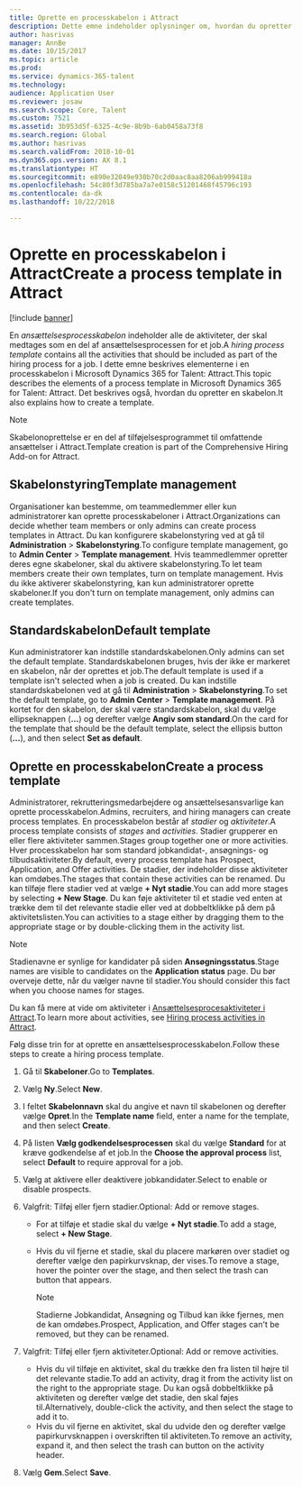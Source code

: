 ```yaml
---
title: Oprette en processkabelon i Attract
description: Dette emne indeholder oplysninger om, hvordan du opretter en processkabelon i Attract.
author: hasrivas
manager: AnnBe
ms.date: 10/15/2017
ms.topic: article
ms.prod: 
ms.service: dynamics-365-talent
ms.technology: 
audience: Application User
ms.reviewer: josaw
ms.search.scope: Core, Talent
ms.custom: 7521
ms.assetid: 3b953d5f-6325-4c9e-8b9b-6ab0458a73f8
ms.search.region: Global
ms.author: hasrivas
ms.search.validFrom: 2018-10-01
ms.dyn365.ops.version: AX 8.1
ms.translationtype: HT
ms.sourcegitcommit: e890e32049e930b70c2d0aac8aa8206ab999418a
ms.openlocfilehash: 54c80f3d785ba7a7e0158c51201468f45796c193
ms.contentlocale: da-dk
ms.lasthandoff: 10/22/2018

---
```


# <a name="create-a-process-template-in-attract"></a><span data-ttu-id="a0410-103">Oprette en processkabelon i Attract</span><span class="sxs-lookup"><span data-stu-id="a0410-103">Create a process template in Attract</span></span>

[!include [banner](includes/banner.md)]

<span data-ttu-id="a0410-104">En *ansættelsesprocesskabelon* indeholder alle de aktiviteter, der skal medtages som en del af ansættelsesprocessen for et job.</span><span class="sxs-lookup"><span data-stu-id="a0410-104">A *hiring process template* contains all the activities that should be included as part of the hiring process for a job.</span></span> <span data-ttu-id="a0410-105">I dette emne beskrives elementerne i en processkabelon i Microsoft Dynamics 365 for Talent: Attract.</span><span class="sxs-lookup"><span data-stu-id="a0410-105">This topic describes the elements of a process template in Microsoft Dynamics 365 for Talent: Attract.</span></span> <span data-ttu-id="a0410-106">Det beskrives også, hvordan du opretter en skabelon.</span><span class="sxs-lookup"><span data-stu-id="a0410-106">It also explains how to create a template.</span></span>

> [!NOTE]
> <span data-ttu-id="a0410-107">Skabelonoprettelse er en del af tilføjelsesprogrammet til omfattende ansættelser i Attract.</span><span class="sxs-lookup"><span data-stu-id="a0410-107">Template creation is part of the Comprehensive Hiring Add-on for Attract.</span></span>

## <a name="template-management"></a><span data-ttu-id="a0410-108">Skabelonstyring</span><span class="sxs-lookup"><span data-stu-id="a0410-108">Template management</span></span>

<span data-ttu-id="a0410-109">Organisationer kan bestemme, om teammedlemmer eller kun administratorer kan oprette processkabeloner i Attract.</span><span class="sxs-lookup"><span data-stu-id="a0410-109">Organizations can decide whether team members or only admins can create process templates in Attract.</span></span> <span data-ttu-id="a0410-110">Du kan konfigurere skabelonstyring ved at gå til **Administration** \> **Skabelonstyring**.</span><span class="sxs-lookup"><span data-stu-id="a0410-110">To configure template management, go to **Admin Center** \> **Template management**.</span></span> <span data-ttu-id="a0410-111">Hvis teammedlemmer opretter deres egne skabeloner, skal du aktivere skabelonstyring.</span><span class="sxs-lookup"><span data-stu-id="a0410-111">To let team members create their own templates, turn on template management.</span></span> <span data-ttu-id="a0410-112">Hvis du ikke aktiverer skabelonstyring, kan kun administratorer oprette skabeloner.</span><span class="sxs-lookup"><span data-stu-id="a0410-112">If you don't turn on template management, only admins can create templates.</span></span>

## <a name="default-template"></a><span data-ttu-id="a0410-113">Standardskabelon</span><span class="sxs-lookup"><span data-stu-id="a0410-113">Default template</span></span>

<span data-ttu-id="a0410-114">Kun administratorer kan indstille standardskabelonen.</span><span class="sxs-lookup"><span data-stu-id="a0410-114">Only admins can set the default template.</span></span> <span data-ttu-id="a0410-115">Standardskabelonen bruges, hvis der ikke er markeret en skabelon, når der oprettes et job.</span><span class="sxs-lookup"><span data-stu-id="a0410-115">The default template is used if a template isn't selected when a job is created.</span></span> <span data-ttu-id="a0410-116">Du kan indstille standardskabelonen ved at gå til **Administration** \> **Skabelonstyring**.</span><span class="sxs-lookup"><span data-stu-id="a0410-116">To set the default template, go to **Admin Center** \> **Template management**.</span></span> <span data-ttu-id="a0410-117">På kortet for den skabelon, der skal være standardskabelon, skal du vælge ellipseknappen (**...**) og derefter vælge **Angiv som standard**.</span><span class="sxs-lookup"><span data-stu-id="a0410-117">On the card for the template that should be the default template, select the ellipsis button (**...**), and then select **Set as default**.</span></span>

## <a name="create-a-process-template"></a><span data-ttu-id="a0410-118">Oprette en processkabelon</span><span class="sxs-lookup"><span data-stu-id="a0410-118">Create a process template</span></span>

<span data-ttu-id="a0410-119">Administratorer, rekrutteringsmedarbejdere og ansættelsesansvarlige kan oprette processkabelon.</span><span class="sxs-lookup"><span data-stu-id="a0410-119">Admins, recruiters, and hiring managers can create process templates.</span></span> <span data-ttu-id="a0410-120">En processkabelon består af *stadier* og *aktiviteter*.</span><span class="sxs-lookup"><span data-stu-id="a0410-120">A process template consists of *stages* and *activities*.</span></span> <span data-ttu-id="a0410-121">Stadier grupperer en eller flere aktiviteter sammen.</span><span class="sxs-lookup"><span data-stu-id="a0410-121">Stages group together one or more activities.</span></span> <span data-ttu-id="a0410-122">Hver processkabelon har som standard jobkandidat-, ansøgnings- og tilbudsaktiviteter.</span><span class="sxs-lookup"><span data-stu-id="a0410-122">By default, every process template has Prospect, Application, and Offer activities.</span></span> <span data-ttu-id="a0410-123">De stadier, der indeholder disse aktiviteter kan omdøbes.</span><span class="sxs-lookup"><span data-stu-id="a0410-123">The stages that contain these activities can be renamed.</span></span> <span data-ttu-id="a0410-124">Du kan tilføje flere stadier ved at vælge **+ Nyt stadie**.</span><span class="sxs-lookup"><span data-stu-id="a0410-124">You can add more stages by selecting **+ New Stage**.</span></span> <span data-ttu-id="a0410-125">Du kan føje aktiviteter til et stadie ved enten at trække dem til det relevante stadie eller ved at dobbeltklikke på dem på aktivitetslisten.</span><span class="sxs-lookup"><span data-stu-id="a0410-125">You can activities to a stage either by dragging them to the appropriate stage or by double-clicking them in the activity list.</span></span>

> [!NOTE]
> <span data-ttu-id="a0410-126">Stadienavne er synlige for kandidater på siden **Ansøgningsstatus**.</span><span class="sxs-lookup"><span data-stu-id="a0410-126">Stage names are visible to candidates on the **Application status** page.</span></span> <span data-ttu-id="a0410-127">Du bør overveje dette, når du vælger navne til stadier.</span><span class="sxs-lookup"><span data-stu-id="a0410-127">You should consider this fact when you choose names for stages.</span></span>

<span data-ttu-id="a0410-128">Du kan få mere at vide om aktiviteter i [Ansættelsesprocesaktiviteter i Attract](./activities-attract.md).</span><span class="sxs-lookup"><span data-stu-id="a0410-128">To learn more about activities, see [Hiring process activities in Attract](./activities-attract.md).</span></span>

<span data-ttu-id="a0410-129">Følg disse trin for at oprette en ansættelsesprocesskabelon.</span><span class="sxs-lookup"><span data-stu-id="a0410-129">Follow these steps to create a hiring process template.</span></span>

1. <span data-ttu-id="a0410-130">Gå til **Skabeloner**.</span><span class="sxs-lookup"><span data-stu-id="a0410-130">Go to **Templates**.</span></span>
2. <span data-ttu-id="a0410-131">Vælg **Ny**.</span><span class="sxs-lookup"><span data-stu-id="a0410-131">Select **New**.</span></span>
3. <span data-ttu-id="a0410-132">I feltet **Skabelonnavn** skal du angive et navn til skabelonen og derefter vælge **Opret**.</span><span class="sxs-lookup"><span data-stu-id="a0410-132">In the **Template name** field, enter a name for the template, and then select **Create**.</span></span>
4. <span data-ttu-id="a0410-133">På listen **Vælg godkendelsesprocessen** skal du vælge **Standard** for at kræve godkendelse af et job.</span><span class="sxs-lookup"><span data-stu-id="a0410-133">In the **Choose the approval process** list, select **Default** to require approval for a job.</span></span>
5. <span data-ttu-id="a0410-134">Vælg at aktivere eller deaktivere jobkandidater.</span><span class="sxs-lookup"><span data-stu-id="a0410-134">Select to enable or disable prospects.</span></span>
6. <span data-ttu-id="a0410-135">Valgfrit: Tilføj eller fjern stadier.</span><span class="sxs-lookup"><span data-stu-id="a0410-135">Optional: Add or remove stages.</span></span>

    - <span data-ttu-id="a0410-136">For at tilføje et stadie skal du vælge **+ Nyt stadie**.</span><span class="sxs-lookup"><span data-stu-id="a0410-136">To add a stage, select **+ New Stage**.</span></span>
    - <span data-ttu-id="a0410-137">Hvis du vil fjerne et stadie, skal du placere markøren over stadiet og derefter vælge den papirkurvsknap, der vises.</span><span class="sxs-lookup"><span data-stu-id="a0410-137">To remove a stage, hover the pointer over the stage, and then select the trash can button that appears.</span></span>

        > [!NOTE]
        > <span data-ttu-id="a0410-138">Stadierne Jobkandidat, Ansøgning og Tilbud kan ikke fjernes, men de kan omdøbes.</span><span class="sxs-lookup"><span data-stu-id="a0410-138">Prospect, Application, and Offer stages can't be removed, but they can be renamed.</span></span>

7. <span data-ttu-id="a0410-139">Valgfrit: Tilføj eller fjern aktiviteter.</span><span class="sxs-lookup"><span data-stu-id="a0410-139">Optional: Add or remove activities.</span></span>

    - <span data-ttu-id="a0410-140">Hvis du vil tilføje en aktivitet, skal du trække den fra listen til højre til det relevante stadie.</span><span class="sxs-lookup"><span data-stu-id="a0410-140">To add an activity, drag it from the activity list on the right to the appropriate stage.</span></span> <span data-ttu-id="a0410-141">Du kan også dobbeltklikke på aktiviteten og derefter vælge det stadie, den skal føjes til.</span><span class="sxs-lookup"><span data-stu-id="a0410-141">Alternatively, double-click the activity, and then select the stage to add it to.</span></span>
    - <span data-ttu-id="a0410-142">Hvis du vil fjerne en aktivitet, skal du udvide den og derefter vælge papirkurvsknappen i overskriften til aktiviteten.</span><span class="sxs-lookup"><span data-stu-id="a0410-142">To remove an activity, expand it, and then select the trash can button on the activity header.</span></span>

8. <span data-ttu-id="a0410-143">Vælg **Gem**.</span><span class="sxs-lookup"><span data-stu-id="a0410-143">Select **Save**.</span></span>

